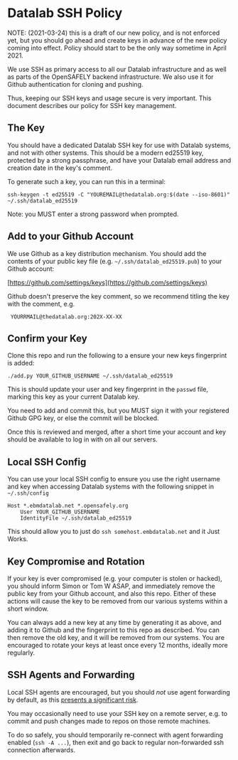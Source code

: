 # Datalab SSH Policy

NOTE: (2021-03-24) this is a draft of our new policy, and is not enforced yet,
but you should go ahead and create keys in advance of the new policy coming
into effect. Policy should start to be the only way sometime in April 2021.

We use SSH as primary access to all our Datalab infrastructure and as well as
parts of the OpenSAFELY backend infrastructure. We also use it for Github
authentication for cloning and pushing. 

Thus, keeping our SSH keys and usage secure is very important. This document
describes our policy for SSH key management.


## The Key

You should have a dedicated Datalab SSH key for use with Datalab systems, and
not with other systems. This should be a modern ed25519 key, protected by
a strong passphrase, and have your Datalab email address and creation date in
the key's comment.

To generate such a key, you can run this in a terminal:

    ssh-keygen -t ed25519 -C "YOUREMAIL@thedatalab.org:$(date --iso-8601)" ~/.ssh/datalab_ed25519

Note: you MUST enter a strong password when prompted.


## Add to your Github Account

We use Github as a key distribution mechanism. You should add the contents of
your public key file (e.g. `~/.ssh/datalab_ed25519.pub`) to your Github
account:

[https://github.com/settings/keys](https://github.com/settings/keys)

Github doesn't preserve the key comment, so we recommend titling the key with
the comment, e.g.

     YOURRMAIL@thedatalab.org:202X-XX-XX


## Confirm your Key

Clone this repo and run the following to a ensure your new keys fingerprint is
added:

    ./add.py YOUR_GITHUB_USERNAME ~/.ssh/datalab_ed25519

This is should update your user and key fingerprint in the `passwd` file,
marking this key as your current Datalab key.

You need to add and commit this, but you MUST sign it with your registered
Github GPG key, or else the commit will be blocked.

Once this is reviewed and merged, after a short time your account and key
should be available to log in with on all our servers.


## Local SSH Config

You can use your local SSH config to ensure you use the right username and key when
accessing Datalab systems with the following snippet in `~/.ssh/config`


```
Host *.ebmdatalab.net *.opensafely.org
    User YOUR_GITHUB_USERNAME
    IdentityFile ~/.ssh/datalab_ed25519
```

This should allow you to just do `ssh somehost.embdatalab.net` and it Just Works.


## Key Compromise and Rotation

If your key is ever compromised (e.g. your computer is stolen or hacked), you
should inform Simon or Tom W ASAP, and immediately remove the public key from
your Github account, and also this repo. Either of these actions will cause the
key to be removed from our various systems within a short window.

You can always add a new key at any time by generating it as above, and adding
it to Github and the fingerprint to this repo as described. You can then remove
the old key, and it will be removed from our systems.  You are encouraged to
rotate your keys at least once every 12 months, ideally more regularly.


## SSH Agents and Forwarding

Local SSH agents are encouraged, but you should *not* use agent forwarding by
default, as this [presents a significant
risk](https://smallstep.com/blog/ssh-agent-explained/#agent-forwarding-comes-with-a-risk).

You may occasionally need to use your SSH key on a remote server, e.g. to
commit and push changes made to repos on those remote machines.

To do so safely, you should temporarily re-connect with agent forwarding
enabled (`ssh -A ...`), then exit and go back to regular non-forwarded ssh
connection afterwards.
